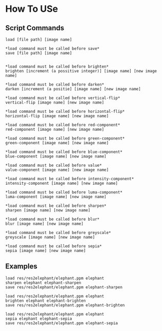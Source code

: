 # How To USe

## Script Commands

    load [file path] [image name]

    *load command must be called before save*
    save [file path] [image name]


    *load command must be called before brighten*
    brighten [increment (a possitive integer)] [image name] [new image name]

    *load command must be called before darken*
    darken [increment (a positie] [image name] [new image name]

    *load command must be called before vertical-flip*
    vertical-flip [image name] [new image name]

    *load command must be called before horizontal-flip*
    horizontal-flip [image name] [new image name]

    *load command must be called before red-component*
    red-component [image name] [new image name]

    *load command must be called before green-component*
    green-component [image name] [new image name]

    *load command must be called before blue-component*
    blue-component [image name] [new image name]

    *load command must be called before value*
    value-component [image name] [new image name]

    *load command must be called before intensity-component*
    intensity-component [image name] [new image name]

    *load command must be called before luma-component*
    luma-component [image name] [new image name]

    *load command must be called before sharpen*
    sharpen [image name] [new image name]

    *load command must be called before blur*
    blur [image name] [new image name]

    *load command must be called before greyscale*
    greyscale [image name] [new image name]

    *load command must be called before sepia*
    sepia [image name] [new image name]


## Examples

    load res/res2elephant/elephant.ppm elephant
    sharpen elephant elephant-sharpen
    save res/res2elephant/elephant.ppm elephant-sharpen

    load res/res2elephant/elephant.ppm elephant
    brighten elephant elephant-brighten
    save res/res2elephant/elephant.ppm elephant-brighten

    load res/res2elephant/elephant.ppm elephant
    sepia elephant elephant-sepia
    save res/res2elephant/elephant.ppm elephant-sepia





    